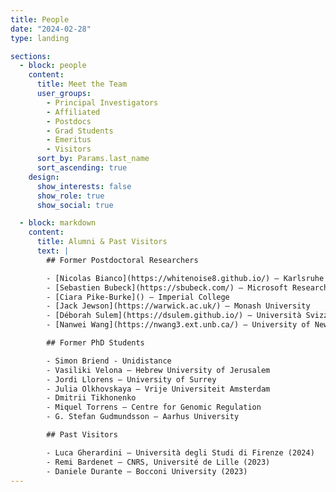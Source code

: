 ```yaml
---
title: People
date: "2024-02-28"
type: landing

sections:
  - block: people
    content:
      title: Meet the Team
      user_groups:
        - Principal Investigators
        - Affiliated
        - Postdocs
        - Grad Students
        - Emeritus
        - Visitors
      sort_by: Params.last_name
      sort_ascending: true
    design:
      show_interests: false
      show_role: true
      show_social: true

  - block: markdown
    content:
      title: Alumni & Past Visitors
      text: |
        ## Former Postdoctoral Researchers

        - [Nicolas Bianco](https://whitenoise8.github.io/) – Karlsruhe Institute of Technology  
        - [Sebastien Bubeck](https://sbubeck.com/) – Microsoft Research  
        - [Ciara Pike-Burke]() – Imperial College  
        - [Jack Jewson](https://warwick.ac.uk/) – Monash University  
        - [Déborah Sulem](https://dsulem.github.io/) – Università Svizzera Italiana  
        - [Nanwei Wang](https://nwang3.ext.unb.ca/) – University of New Brunswick  

        ## Former PhD Students

        - Simon Briend - Unidistance
        - Vasiliki Velona – Hebrew University of Jerusalem  
        - Jordi Llorens – University of Surrey  
        - Julia Olkhovskaya – Vrije Universiteit Amsterdam  
        - Dmitrii Tikhonenko  
        - Miquel Torrens – Centre for Genomic Regulation  
        - G. Stefan Gudmundsson – Aarhus University  

        ## Past Visitors

        - Luca Gherardini – Università degli Studi di Firenze (2024)  
        - Remi Bardenet – CNRS, Université de Lille (2023)  
        - Daniele Durante – Bocconi University (2023)
---
```


